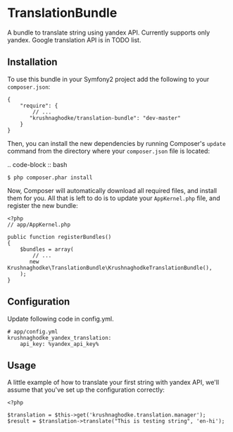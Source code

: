 # TranslationBundle

A bundle to translate string using yandex API.  Currently supports only yandex. Google translation API is in TODO list.

## Installation

To use this bundle in your Symfony2 project add the following to your `composer.json`:

    {
        "require": {
            // ...
           "krushnaghodke/translation-bundle": "dev-master"
        }
    }

Then, you can install the new dependencies by running Composer's ``update`` command from the directory
where your ``composer.json`` file is located:

.. code-block :: bash

    $ php composer.phar install

Now, Composer will automatically download all required files, and install them for you.
All that is left to do is to update your ``AppKernel.php`` file, and register the new bundle:

    <?php
    // app/AppKernel.php

    public function registerBundles()
    {
        $bundles = array(
            // ...
           new Krushnaghodke\TranslationBundle\KrushnaghodkeTranslationBundle(),
        );
    }


## Configuration

Update following code in config.yml.

    # app/config.yml
    krushnaghodke_yandex_translation:
        api_key: %yandex_api_key%


## Usage

A little example of how to translate your first string with yandex API, we'll assume that you've set up the configuration correctly:

    <?php

    $translation = $this->get('krushnaghodke.translation.manager');
    $result = $translation->translate("This is testing string", 'en-hi');

